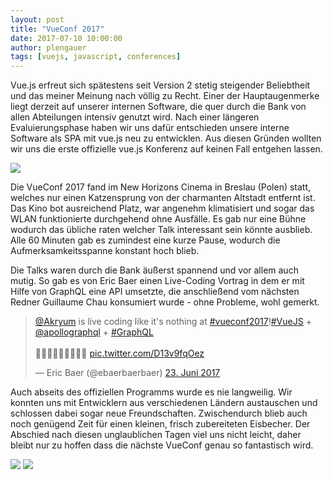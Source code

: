 ```yaml
---
layout: post
title: "VueConf 2017"
date: 2017-07-10 10:00:00
author: plengauer
tags: [vuejs, javascript, conferences]
---
```


Vue.js erfreut sich spätestens seit Version 2 stetig steigender Beliebtheit und das meiner Meinung nach völlig zu Recht. Einer der Hauptaugenmerke liegt derzeit auf unserer internen Software, die quer durch die Bank von allen Abteilungen intensiv genutzt wird. Nach einer längeren Evaluierungsphase haben wir uns dafür entschieden unsere interne Software als SPA mit vue.js neu zu entwicklen. Aus diesen Gründen wollten wir uns die erste offizielle vue.js Konferenz auf keinen Fall entgehen lassen.

![](/assets/images/vueconf-2017/vueconf.jpg)

Die VueConf 2017 fand im New Horizons Cinema in Breslau (Polen) statt, welches nur einen Katzensprung von der charmanten Altstadt entfernt ist. Das Kino bot ausreichend Platz, war angenehm klimatisiert und sogar das WLAN funktionierte durchgehend ohne Ausfälle. Es gab nur eine Bühne wodurch das übliche raten welcher Talk interessant sein könnte ausblieb. Alle 60 Minuten gab es zumindest eine kurze Pause, wodurch die Aufmerksamkeitsspanne konstant hoch blieb.

Die Talks waren durch die Bank äußerst spannend und vor allem auch mutig. So gab es von Eric Baer einen Live-Coding Vortrag in dem er mit Hilfe von GraphQL eine API umsetzte, die anschließend vom nächsten Redner Guillaume Chau konsumiert wurde - ohne Probleme, wohl gemerkt.
 
<p><blockquote class="twitter-tweet" data-lang="de"><p lang="en" dir="ltr"><a href="https://twitter.com/Akryum">@Akryum</a> is live coding like it&#39;s nothing at <a href="https://twitter.com/hashtag/vueconf2017?src=hash">#vueconf2017</a>!<a href="https://twitter.com/hashtag/VueJS?src=hash">#VueJS</a> + <a href="https://twitter.com/apollographql">@apollographql</a> + <a href="https://twitter.com/hashtag/GraphQL?src=hash">#GraphQL</a> <br><br>👏👏👏👏👏👏👏👏👏 <a href="https://t.co/D13v9fqOez">pic.twitter.com/D13v9fqOez</a></p>&mdash; Eric Baer (@ebaerbaerbaer) <a href="https://twitter.com/ebaerbaerbaer/status/878187496164732928">23. Juni 2017</a></blockquote></p>
<script async src="//platform.twitter.com/widgets.js" charset="utf-8"></script>
 
Auch abseits des offiziellen Programms wurde es nie langweilig. Wir konnten uns mit Entwicklern aus verschiedenen Ländern austauschen und schlossen dabei sogar neue Freundschaften. Zwischendurch blieb auch noch genügend Zeit für einen kleinen, frisch zubereiteten Eisbecher. Der Abschied nach diesen unglaublichen Tagen viel uns nicht leicht, daher bleibt nur zu hoffen dass die nächste VueConf genau so fantastisch wird.

![](/assets/images/vueconf-2017/icecream.jpg)
![](/assets/images/vueconf-2017/newfriends.jpg)
